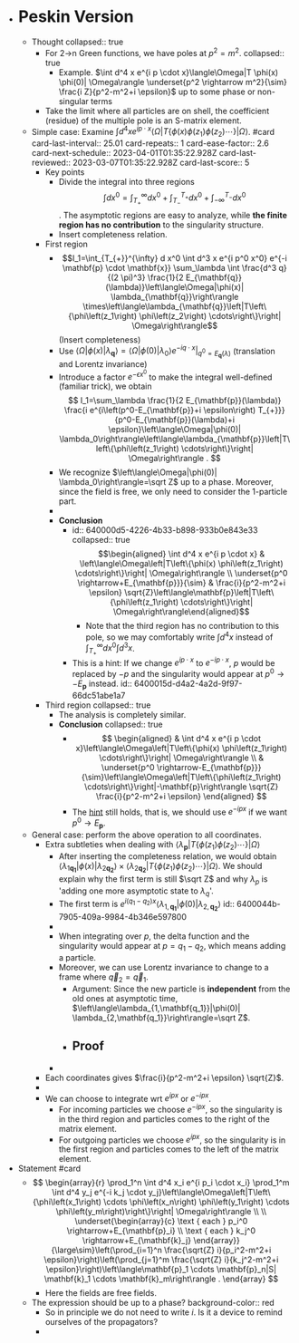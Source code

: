 - # Peskin Version
	- Thought
	  collapsed:: true
		- For 2->n Green functions, we have poles at $p^2=m^2$.
		  collapsed:: true
			- Example. $\int d^4 x e^{i p \cdot x}\langle\Omega|T \phi(x) \phi(0)| \Omega\rangle \underset{p^2 \rightarrow m^2}{\sim} \frac{i Z}{p^2-m^2+i \epsilon}$ up to some phase or non-singular terms
		- Take the limit where all particles are on shell, the coefficient (residue) of the multiple pole is an S-matrix element.
	- Simple case: Examine $\int d^4 x e^{i p \cdot x}\left\langle\Omega\left|T\left\{\phi(x) \phi\left(z_1\right) \phi\left(z_2\right) \cdots\right\}\right| \Omega\right\rangle$. #card
	  card-last-interval:: 25.01
	  card-repeats:: 1
	  card-ease-factor:: 2.6
	  card-next-schedule:: 2023-04-01T01:35:22.928Z
	  card-last-reviewed:: 2023-03-07T01:35:22.928Z
	  card-last-score:: 5
		- Key points
			- Divide the integral into three regions 
			  $$\int d x^0=\int_{T_{+}}^{\infty} d x^0+\int_{T_{-}}^{T_{+}} d x^0+\int_{-\infty}^{T_{-}} d x^0$$.
			  The asymptotic regions are easy to analyze, while **the finite region has no contribution** to the singularity structure.
			- Insert completeness relation.
		- First region
			- $$I_1=\int_{T_{+}}^{\infty} d x^0 \int d^3 x e^{i p^0 x^0} e^{-i \mathbf{p} \cdot \mathbf{x}} \sum_\lambda \int \frac{d^3 q}{(2 \pi)^3}  \frac{1}{2 E_{\mathbf{q}}(\lambda)}\left\langle\Omega|\phi(x)| \lambda_{\mathbf{q}}\right\rangle  \times\left\langle\lambda_{\mathbf{q}}\left|T\left\{\phi\left(z_1\right) \phi\left(z_2\right) \cdots\right\}\right| \Omega\right\rangle$$ (Insert completeness)
			- Use $\left\langle\Omega|\phi(x)| \lambda_{\mathbf{q}}\right\rangle=\left.\left\langle\Omega|\phi(0)| \lambda_0\right\rangle e^{-i q \cdot x}\right|_{q^0=E_{\mathbf{q}}(\lambda)}$ (translation and Lorentz invariance)
			- Introduce a factor $e^{-\epsilon x^0}$ to make the integral well-defined (familiar trick), we obtain
			  $$
			  I_1=\sum_\lambda \frac{1}{2 E_{\mathbf{p}}(\lambda)} \frac{i e^{i\left(p^0-E_{\mathbf{p}}+i \epsilon\right) T_{+}}}{p^0-E_{\mathbf{p}}(\lambda)+i \epsilon}\left\langle\Omega|\phi(0)| \lambda_0\right\rangle\left\langle\lambda_{\mathbf{p}}\left|T\left\{\phi\left(z_1\right) \cdots\right\}\right| \Omega\right\rangle .
			  $$
			- We recognize $\left\langle\Omega|\phi(0)| \lambda_0\right\rangle=\sqrt Z$ up to a phase. Moreover, since the field is free, we only need to consider the 1-particle part.
			-
			- **Conclusion**
				- id:: 640000d5-4226-4b33-b898-933b0e843e33
				  collapsed:: true
				  $$\begin{aligned} \int d^4 x e^{i p \cdot x} & \left\langle\Omega\left|T\left\{\phi(x) \phi\left(z_1\right) \cdots\right\}\right| \Omega\right\rangle \\ \underset{p^0 \rightarrow+E_{\mathbf{p}}}{\sim} & \frac{i}{p^2-m^2+i \epsilon} \sqrt{Z}\left\langle\mathbf{p}\left|T\left\{\phi\left(z_1\right) \cdots\right\}\right| \Omega\right\rangle\end{aligned}$$
					- Note that the third region has no contribution to this pole, so we may comfortably write $\int d^4 x$ instead of $\int_{T_{+}}^{\infty} d x^0 \int d^3 x$.
				- This is a hint: If we change $e^{i p \cdot x}$ to $e^{-i p \cdot x}$, $p$ would be replaced by $-p$ and the singularity would appear at $p^0 \rightarrow-E_{\mathbf{p}}$ instead.
				  id:: 6400015d-d4a2-4a2d-9f97-66dc51abe1a7
		- Third region
		  collapsed:: true
			- The analysis is completely similar.
			- **Conclusion**
			  collapsed:: true
				- $$
				  \begin{aligned}
				  & \int d^4 x e^{i p \cdot x}\left\langle\Omega\left|T\left\{\phi(x) \phi\left(z_1\right) \cdots\right\}\right| \Omega\right\rangle \\
				  & \underset{p^0 \rightarrow-E_{\mathbf{p}}}{\sim}\left\langle\Omega\left|T\left\{\phi\left(z_1\right) \cdots\right\}\right|-\mathbf{p}\right\rangle \sqrt{Z} \frac{i}{p^2-m^2+i \epsilon}
				  \end{aligned}
				  $$
				- The [hint](((6400015d-d4a2-4a2d-9f97-66dc51abe1a7))) still holds, that is, we should use $e^{-ipx}$ if we want $p^0 \rightarrow E_{\mathbf{p}}$.
	- General case: perform the above operation to all coordinates.
		- Extra subtleties when dealing with $\left\langle\lambda_{\mathbf{p}}\left|T\left\{\phi\left(z_1\right)\phi\left(z_2\right) \cdots\right\}\right| \Omega\right\rangle$
			- After inserting the completeness relation, we would obtain $\left\langle\lambda_{1\mathbf{q_1}}|\phi(x)| \lambda_{2\mathbf{q_2}}\right\rangle\times\left\langle\lambda_{2\mathbf{q_2}}\left|T\left\{\phi\left(z_1\right) \phi\left(z_2\right) \cdots\right\}\right| \Omega\right\rangle$. We should explain why the first term is still $\sqrt Z$ and why $\lambda_p$ is 'adding one more asymptotic state to $\lambda_q$'.
			- The first term is $e^{i(q_1-q_2)x}\left\langle\lambda_{1,\mathbf{q_1}}|\phi(0)| \lambda_{2,\mathbf{q_2}}\right\rangle$
			  id:: 6400044b-7905-409a-9984-4b346e597800
			-
			- When integrating over $p$, the delta function and the singularity would appear at $p=q_1-q_2$, which means adding a particle.
			- Moreover, we can use Lorentz invariance to change to a frame where $\vec q_2=\vec q_1$.
				- Argument: Since the new particle is **independent** from the old ones at asymptotic time, $\left\langle\lambda_{1,\mathbf{q_1}}|\phi(0)| \lambda_{2,\mathbf{q_1}}\right\rangle=\sqrt Z$.
				- Proof
					-
			-
		- Each coordinates gives $\frac{i}{p^2-m^2+i \epsilon} \sqrt{Z}$.
		-
		- We can choose to integrate wrt $e^{ipx}$ or $e^{-ipx}$.
			- For incoming particles we choose $e^{-ipx}$, so the singularity is in the third region and particles comes to the right of the matrix element.
			- For outgoing particles we choose $e^{ipx}$, so the singularity is in the first region and particles comes to the left of the matrix element.
- Statement #card
	- $$
	  \begin{array}{r}
	  \prod_1^n \int d^4 x_i e^{i p_i \cdot x_i} \prod_1^m \int d^4 y_j e^{-i k_j \cdot y_j}\left\langle\Omega\left|T\left\{\phi\left(x_1\right) \cdots \phi\left(x_n\right) \phi\left(y_1\right) \cdots \phi\left(y_m\right)\right\}\right| \Omega\right\rangle \\ \\
	  \underset{\begin{array}{c}
	  \text { each } p_i^0 \rightarrow+E_{\mathbf{p}_i} \\
	  \text { each } k_j^0 \rightarrow+E_{\mathbf{k}_j}
	  \end{array}}{\large\sim}\left(\prod_{i=1}^n \frac{\sqrt{Z} i}{p_i^2-m^2+i \epsilon}\right)\left(\prod_{j=1}^m \frac{\sqrt{Z} i}{k_j^2-m^2+i \epsilon}\right)\left\langle\mathbf{p}_1 \cdots \mathbf{p}_n|S| \mathbf{k}_1 \cdots \mathbf{k}_m\right\rangle .
	  \end{array}
	  $$
		- Here the fields are free fields.
	- The expression should be up to a phase?
	  background-color:: red
		- So in principle we do not need to write $i$. Is it a device to remind ourselves of the propagators?
		-